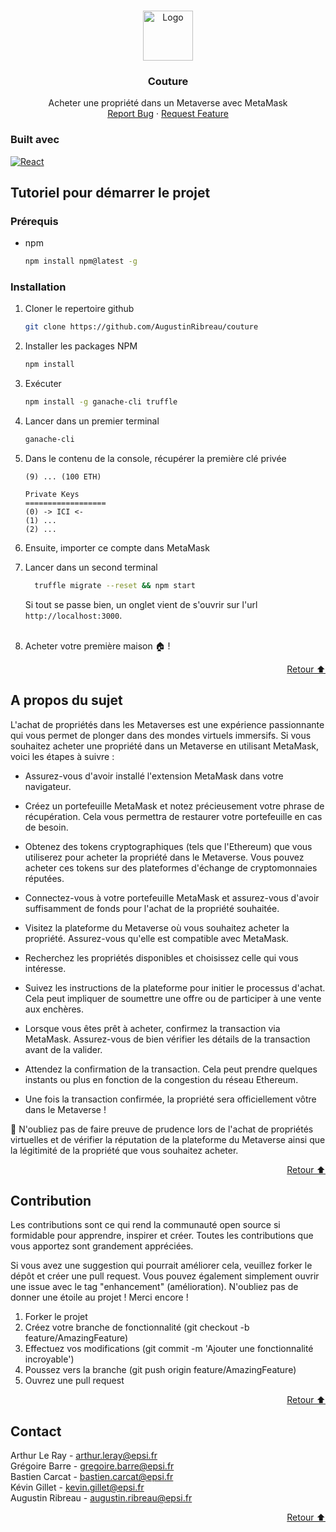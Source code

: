 <a id="readme-top"></a>

<!-- PROJECT LOGO -->
<br />
<div align="center">
  <a href="https://github.com/AugustinRibreau/couture">
    <img src="https://images.emojiterra.com/google/noto-emoji/unicode-15/color/svg/1faa1.svg" alt="Logo" width="80" height="80">
  </a>

<h3 align="center">Couture</h3>

  <p align="center">
    Acheter une propriété dans un Metaverse avec MetaMask
    <br />
    <a href="https://github.com/AugustinRibreau/couture/issues">Report Bug</a>
    ·
    <a href="https://github.com/AugustinRibreau/couture/issues">Request Feature</a>
  </p>
</div>

### Built avec

[![React][React.js]][React-url]

<!-- GETTING STARTED -->

## Tutoriel pour démarrer le projet

### Prérequis

* npm
  ```sh
  npm install npm@latest -g
  ```

### Installation

1. Cloner le repertoire github
   ```sh
   git clone https://github.com/AugustinRibreau/couture
   ```
2. Installer les packages NPM
   ```sh
   npm install
   ```
3. Exécuter
   ```sh
   npm install -g ganache-cli truffle
   ```
4. Lancer dans un premier terminal
   ```sh
   ganache-cli
   ```
5. Dans le contenu de la console, récupérer la première clé privée
    ```
    (9) ... (100 ETH)
   
    Private Keys
    ==================
    (0) -> ICI <-
    (1) ...
    (2) ...
   ```

6. Ensuite, importer ce compte dans MetaMask
7. Lancer dans un second terminal
   ```sh
     truffle migrate --reset && npm start
   ```

   Si tout se passe bien, un onglet vient de s'ouvrir sur l'url `http://localhost:3000`.
   <br><br>
7. Acheter votre première maison 🏠 !

<p align="right"><a href="#readme-top">Retour ⬆️</a></p>

<!-- ABOUT THE PROJECT -->

## A propos du sujet

L'achat de propriétés dans les Metaverses est une expérience passionnante qui vous permet de plonger dans des mondes
virtuels immersifs. Si vous souhaitez acheter une propriété dans un Metaverse en utilisant MetaMask, voici les étapes à
suivre :

- Assurez-vous d'avoir installé l'extension MetaMask dans votre navigateur.

- Créez un portefeuille MetaMask et notez précieusement votre phrase de récupération. Cela vous permettra de restaurer
  votre portefeuille en cas de besoin.

- Obtenez des tokens cryptographiques (tels que l'Ethereum) que vous utiliserez pour acheter la propriété dans le
  Metaverse. Vous pouvez acheter ces tokens sur des plateformes d'échange de cryptomonnaies réputées.

- Connectez-vous à votre portefeuille MetaMask et assurez-vous d'avoir suffisamment de fonds pour l'achat de la
  propriété souhaitée.

- Visitez la plateforme du Metaverse où vous souhaitez acheter la propriété. Assurez-vous qu'elle est compatible avec
  MetaMask.

- Recherchez les propriétés disponibles et choisissez celle qui vous intéresse.

- Suivez les instructions de la plateforme pour initier le processus d'achat. Cela peut impliquer de soumettre une offre
  ou de participer à une vente aux enchères.

- Lorsque vous êtes prêt à acheter, confirmez la transaction via MetaMask. Assurez-vous de bien vérifier les détails de
  la transaction avant de la valider.

- Attendez la confirmation de la transaction. Cela peut prendre quelques instants ou plus en fonction de la congestion
  du réseau Ethereum.

- Une fois la transaction confirmée, la propriété sera officiellement vôtre dans le Metaverse !

🚨 N'oubliez pas de faire preuve de prudence lors de l'achat de propriétés virtuelles et de vérifier la réputation de la
plateforme du Metaverse ainsi que la légitimité de la propriété que vous souhaitez acheter.


<p align="right"><a href="#readme-top">Retour ⬆️</a></p>

<!-- CONTRIBUTING -->
## Contribution
Les contributions sont ce qui rend la communauté open source si formidable pour apprendre, inspirer et créer. Toutes les contributions que vous apportez sont grandement appréciées.

Si vous avez une suggestion qui pourrait améliorer cela, veuillez forker le dépôt et créer une pull request. Vous pouvez également simplement ouvrir une issue avec le tag "enhancement" (amélioration).
N'oubliez pas de donner une étoile au projet ! Merci encore !

1. Forker le projet
2. Créez votre branche de fonctionnalité (git checkout -b feature/AmazingFeature)
3. Effectuez vos modifications (git commit -m 'Ajouter une fonctionnalité incroyable')
4. Poussez vers la branche (git push origin feature/AmazingFeature)
5. Ouvrez une pull request

<p align="right"><a href="#readme-top">Retour ⬆️</a></p>



<!-- CONTACT -->
## Contact

Arthur Le Ray - arthur.leray@epsi.fr<br>
Grégoire Barre - gregoire.barre@epsi.fr<br>
Bastien Carcat - bastien.carcat@epsi.fr<br>
Kévin Gillet - kevin.gillet@epsi.fr<br>
Augustin Ribreau - augustin.ribreau@epsi.fr

<p align="right"><a href="#readme-top">Retour ⬆️</a></p>

[React.js]: https://img.shields.io/badge/React-20232A?style=for-the-badge&logo=react&logoColor=61DAFB
[React-url]: https://reactjs.org/
